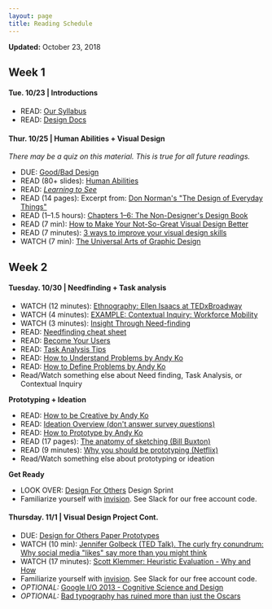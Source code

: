 ```yaml
---
layout: page
title: Reading Schedule
---
```


**Updated:** October 23, 2018

## Week 1

#### Tue. 10/23 **| Introductions**
- READ: [Our Syllabus](../docs/syllabus.html)
- READ: [Design Docs](../docs/designdocs.html)

#### Thur. 10/25 **| Human Abilities + Visual Design**
_There may be a quiz on this material. This is true for all future readings._

- DUE: [Good/Bad Design](../designs/goodbad_assn.html)
- READ (80+ slides): [Human Abilities](../docs/HumanAbilities.pptx)
- READ: [_Learning to See_](https://ia.net/know-how/learning-to-see)
- READ (14 pages): Excerpt from:  [Don Norman's "The Design of Everyday Things"](reading/DesignThinking_DonNorman.pdf)
- READ (1–1.5 hours): [Chapters 1–6: The Non-Designer's Design Book](https://proquest-safaribooksonline-com.ezproxy.wpi.edu/book/graphic-design/9780133966350/firstchapter#X2ludGVybmFsX0h0bWxWaWV3P3htbGlkPTk3ODAxMzM5NjYzNTAlMkZjaDAxX2h0bWwmcXVlcnk9) 
- READ (7 min): [How to Make Your Not-So-Great Visual Design Better](https://medium.com/facebook-design/how-to-make-your-not-so-great-visual-design-better-67972eee3825)
- READ (7 minutes): [3 ways to improve your visual design skills](https://uxdesign.cc/3-ways-to-improve-your-visual-design-skills-fa9dc8e583ff)
- WATCH (7 min): [The Universal Arts of Graphic Design](https://www.youtube.com/watch?v=sTi5SNgxE3U)


## Week 2

#### Tuesday. 10/30 **| Needfinding + Task analysis**

- WATCH (12 minutes): [Ethnography: Ellen Isaacs at TEDxBroadway](https://www.youtube.com/watch?v=nV0jY5VgymI)
- WATCH (4 minutes): [EXAMPLE: Contextual Inquiry: Workforce Mobility](https://www.youtube.com/watch?v=Gd5fA9UQDjE)
- WATCH (3 minutes): [Insight Through Need-finding](http://ecorner.stanford.edu/videos/3135/Insight-Through-Need-Finding)
- READ: [Needfinding cheat sheet](reading/NeedFindingCribSheet.pdf)
- READ: [Become Your Users](reading/becomeYourUsers_forrester.pdf)
- READ: [Task Analysis Tips](reading/taskAnalysisTips.pdf)
- READ: [How to Understand Problems by Andy Ko](http://faculty.washington.edu/ajko/books/design-methods/how-to-understand-problems.html)
- READ: [How to Define Problems by Andy Ko](http://faculty.washington.edu/ajko/books/design-methods/how-to-define-problems.html)
- Read/Watch something else about Need finding, Task Analysis, or Contextual Inquiry


**Prototyping + Ideation**
- READ: [How to be Creative by Andy Ko](http://faculty.washington.edu/ajko/books/design-methods/how-to-be-creative.html)
- READ: [Ideation Overview (don't answer survey questions)](https://kixlab.org/courses/cs374-spring-2017/classes/08-Ideation/)
- READ: [How to Prototype by Andy Ko](http://faculty.washington.edu/ajko/books/design-methods/how-to-prototype.html)
- READ (17 pages): [The anatomy of sketching (Bill Buxton)](reading/sketching_Buxton.pdf)
- READ (9 minutes): [Why you should be prototyping (Netflix)](https://medium.com/@rachelbinx/why-you-should-be-prototyping-e4f7d55a6848)
- Read/Watch something else about prototyping or ideation

**Get Ready**
- LOOK OVER: [Design For Others](../designs/visual_assn.html) Design Sprint
- Familiarize yourself with [invision](https://www.invisionapp.com/). See Slack for our free account code.


#### Thursday. 11/1 **| Visual Design Project Cont.**
- DUE: [Design for Others Paper Prototypes](../designs/visual_assn.html)
- WATCH (10 min): [Jennifer Golbeck (TED Talk). The curly fry conundrum: Why social media "likes" say more than you might think](https://www.ted.com/talks/jennifer_golbeck_the_curly_fry_conundrum_why_social_media_likes_say_more_than_you_might_think#t-15090)
- WATCH (17 minutes): [Scott Klemmer: Heuristic Evaluation - Why and How](https://www.youtube.com/watch?v=YZq7nKR9BWw)
- Familiarize yourself with [invision](https://www.invisionapp.com/). See Slack for our free account code.
- _OPTIONAL:_  [Google I/O 2013 - Cognitive Science and Design](https://www.youtube.com/watch?v=z2exxj4COhU&feature=youtu.be)
- _OPTIONAL:_  [Bad typography has ruined more than just the Oscars](https://www.youtube.com/watch?v=eZSe4xVXHhI)

<!--
#### Thu. 3/22 **| Data Visualization**
- WATCH (8 min): [The Art of Data Visualization](https://www.youtube.com/watch?v=AdSZJzb-aX8)
- READ (80 slides): [Data Visualization](../docs/reading/Visualization.pptx)
- READ/WATCH: [39 studies about human perception in 30 minutes](https://medium.com/@kennelliott/39-studies-about-human-perception-in-30-minutes-4728f9e31a73) \| [Accompanying Talk](https://www.youtube.com/watch?v=s0J6EDvlN30)
- WEBSITE: [Five Design Sheet Methodology for Visualization](http://fds.design/)
- _OPTIONAL:_ [Data Storytelling: The Ultimate Collection of Resources](http://www.juiceanalytics.com/writing/data-storytelling-the-ultimate-collection-of-resources-ii)

#### Fri. 3/23 **| Others Demo Day**
- DUE: [Design for Others Demo](../designs/visual_assn.html)

## Week 3

#### Thur. 3/26 **| Interactive Vis**
- DUE: [Design for Others Design Doc](../designs/visual_assn.html)
- _OPTIONAL:_ [Interactive Data Visualization Slides (BIG FILE 450MB!)](http://web.cs.wpi.edu/~ltharrison/docs/isenberg_interaction.pptx)

#### Tue. 3/27 **| User Testing + Hack Day**
- READ (22 slides): [User Testing](../docs/reading/User_Testing.pptx)
- WATCH: [Rocket Surgery Made Easy: Usability Demo (Steve Krug)](https://www.youtube.com/watch?v=QckIzHC99Xc)

#### Thu. 3/29 **| Crowdsourcing + Social Psych**
- READ: [How Uber Uses Psychological Tricks to Push Its Drivers' Buttons](https://www.nytimes.com/interactive/2017/04/02/technology/uber-drivers-psychological-tricks.html?_r=0)
- READ: [HCI and Collective Intelligence (Jeff Bigham, Michael Bernstein, & Eytan Adar)](http://www.cond.org/ci-chapter.pdf)
- _REFERENCE:_  People + Computation Slides -- SEE Slack

#### Fri. 3/30 **| Conversational Interfaces**
- READ (14 minutes): [Technical and social challenges of conversational design](https://uxdesign.cc/my-website-is-now-conversational-here-is-what-i-learned-7e943cc6ace0)
- READ (9 minutes): [How to design a robust chatbot interaction](https://uxdesign.cc/how-to-design-a-robust-chatbot-interaction-8bb6dfae34fb)
- READ: [Conversation Design: Speaking the Same Language (Google)](https://design.google/library/conversation-design-speaking-same-language/)
- READ: [HCI for Peace: A Call for Constructive Action](http://homepage.divms.uiowa.edu/~hourcade/hciforpeace.pdf)
- WATCH: Watch a talk from the [HCI for Peace Conference](http://howtobuildpeace.org/bp2014/)

## Week 4

#### Mon. 4/2 **| Understanding Demos**
- DUE: [Design for Understanding Demo](../designs/datavis_assn.html)

#### Tue. 4/3 **| Chatbot Hack Day**
- DUE: [Design for Understanding Doc](../designs/datavis_assn.html)
- Work on chatbots

#### Thu. 4/5 **| 3D User Interfaces + Fun**
- WATCH (17 minutes): [The Wekinator by Rebecca Fiebrink](https://www.youtube.com/watch?v=yc5CL5EoPqg)
- READ: [32.1-2, 32.4-5: 3D User Interfaces](https://www.interaction-design.org/literature/book/the-encyclopedia-of-human-computer-interaction-2nd-ed/3d-user-interfaces)
- WATCH (8 min): [Bill Buxton on Natural User Interfaces](https://www.youtube.com/watch?v=NcdrfacG_y4)
- READ (7 pages): [Make Things Engaging](../docs/reading/MakeThingsEngaging.pdf)

#### Fri. 4/6 **| Chatbot Hack Day**
- READ: [8 Prototypes that Show the Future of HCI](https://www.fastcodesign.com/3059848/8-incredible-prototypes-that-show-the-future-of-human-computer-interaction)
- READ (4 pages): [Gesture Interfaces: A Step Backward in Usability](http://manoa.hawaii.edu/hci/readings/interactions2010_norman_nielsen.pdf)

## Week 5

#### Mon. 4/9 **| Input Technologies and Techniques**
- DUE: [Design for Tension Demo](../designs/chatbot_assn.html)
- READ (35 pages): [Input Technologies and Techniques (Ken Hinckley and Daniel Wigdor)](../docs/reading/input_devices.pdf)

#### Tue. 4/10 **| Affective Computing**
_Start [Design for Wellbeing](../designs/emotion_assn.html)_
- DUE: [Design for Tension Doc](../designs/chatbot_assn.html)

_Reading and Watching Track_
- WATCH (~16 minutes): [Rafael Calvo: Time for Technologies to Respect our Psychological Needs](https://www.youtube.com/watch?v=wUvmqKvZQ-0)
- READ (short): [We Need Computers with Empathy](https://www.technologyreview.com/s/609071/we-need-computers-with-empathy/?utm_campaign=Owned+Social&utm_source=Twitter&utm_medium=Owned+Social)
- READ (short): [Why you want your Drone to have Empathy](https://spectrum.ieee.org/automaton/robotics/drones/why-you-want-your-drone-to-have-emotions?utm_source=feedburner&utm_medium=feed&utm_campaign=Feed%3A+IeeeSpectrum+%28IEEE+Spectrum%29)
- WATCH (~45 minutes): [Rosalind Picard: Emotion Technology](https://www.youtube.com/watch?v=su25HMMygaA)
- READ (short): [Affective Computing for HCI](http://vismod.media.mit.edu/pub/tech-reports/TR-490/)
- _For Reference (Optional):_ [Affective Computing by Kristina H&ouml;&ouml;k](https://www.interaction-design.org/literature/book/the-encyclopedia-of-human-computer-interaction-2nd-ed/affective-computing)

_Javascript and JQuery (Do enough to know basics)_
- [Intro to JQuery Codecademy](https://www.codecademy.com/tracks/jquery/resume)
- [Learn JQuery Core](https://learn.jquery.com/using-jquery-core/)
- Look over and understand the code from [Design for Wellbeing](../designs/emotion_assn.html)

#### Thu. 4/12 **| Affectiva Hack Day**
_Hack on Affectiva!_
- WATCH (20 minutes): [The Future of Affective Computing](https://www.youtube.com/watch?v=bbGP53IIMfg)

#### Fri. 4/13 **| Wellbeing midpoint Demo Day**

## Week 6

#### Mon. 4/16 **| Patriots' Day Holiday**
_No class. Patriots' Day._

#### Tue. 4/17 **| Intelligent User Interfaces**
- READ (Intro + Principles): [Principles of Mixed-Initiative User Interfaces (Eric Horvitz)](http://erichorvitz.com/chi99horvitz.pdf)
- READ (Intro + Usability Principles): [Steps to Take Before Intelligent User Interfaces Become Real (Kristina Höök)](http://www.cs.uu.nl/docs/vakken/b3ii/Intelligente%20Interactie%20literatuur/College%201.%20Intelligentie%20(Beun)/Extra%20literatuur/Steps%20to%20take%20before%20IUIs%20become%20real_Hook.pdf)

#### Thu. 4/19 **| Design for Wellbeing Demo Day**
- DUE: [Design for Wellbeing Demo](../designs/emotion_assn.html)

#### Fri. 4/20 | WPI Project Presentation Day
_No class. WPI Project Presentation day._

## Week 7

#### Mon. 4/23 **| Virtual Reality (+ some Augmented Reality)**
- DUE: [Design for Wellbeing Doc](../designs/emotion_assn.html)

_Start Design for Another World_

- READ (7 min): [Applying human-centered design to emerging technologies (IDEO)](https://medium.com/googleplaydev/applying-human-centered-design-to-emerging-technologies-6ad7f39d8d30)
- READ (20 pages): [Virtual Reality Introduction by Steven M. LaValle](http://vr.cs.uiuc.edu/vrch1.pdf)
- READ (7 minutes): [Design Practices in Virtual Reality](https://uxdesign.cc/design-practices-in-virtual-reality-f900f5935826)
- READ (short): [AR Human Interface guidelines by Apple](https://developer.apple.com/ios/human-interface-guidelines/technologies/augmented-reality/)

_SKIM OVER THE FOLLOWING FOR IDEAS!_

- [Opioids haven't solved Chronic Pain. Maybe Virtual Reality Can (WIRED)](https://www.wired.com/story/opioids-havent-solved-chronic-pain-maybe-virtual-reality-can/)
- ['After I feel ecstatic and emotional': Could Virtual Reality Replace Therapy](https://www.theguardian.com/technology/2017/oct/07/virtual-reality-acrophobia-paranoia-fear-of-flying-ptsd-depression-mental-health)
- [Can VR Really Make You More Empathetic? (WIRED)](https://www.wired.com/2016/09/can-vr-really-make-people-empathetic/?mbid=social_twitter)
- [VRST 2017 Technical Papers Preview](https://www.youtube.com/watch?v=zd5zNo8vQEk&feature=youtu.be)

#### Tue. 4/24 **| VR Hack Day**

_Hack on VR!_

#### Thu. 4/26 **| VR Hack Day**

_Hack on VR!_

- READ: [Dystopian Virtual Reality is Finally Here (Ian Bogost)](https://www.theatlantic.com/technology/archive/2016/03/virtual-reality-is-just-television-for-the-computer-junkie/475632/)
- READ: [Virtual Reality Frontiers (Steven M. Lavalle)](http://vr.cs.uiuc.edu/vrch13.pdf)

#### Fri. 4/27 **| VR Demo Day**
- DUE: [Design for Another World Demo](../designs/vr_assn.html)

## Week 8

#### Mon. 4/30 **| Lunch-Hour Demos!**
- DUE: [Design for Another World Doc](../designs/vr_assn.html)
- OPTIONAL!: Bring out our favorite demos for food + a lunch-hour demo event.

#### Tue (Fri). 5/1 **| Where do we go from here?**
- Wrap-up: Last Day of the Term.

-->